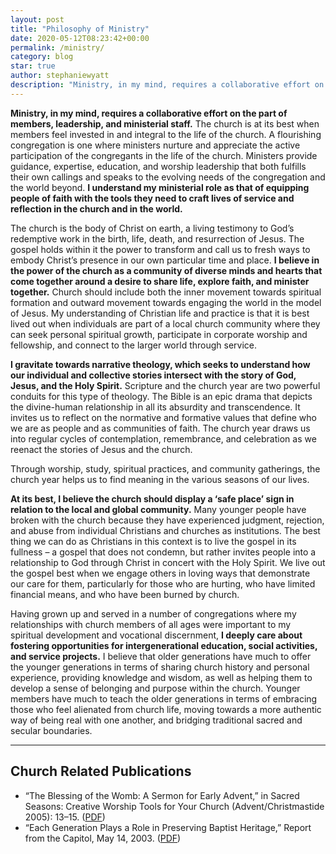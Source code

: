 ```yaml
---
layout: post
title: "Philosophy of Ministry"
date: 2020-05-12T08:23:42+00:00
permalink: /ministry/
category: blog
star: true
author: stephaniewyatt
description: "Ministry, in my mind, requires a collaborative effort on the part of members, leadership, and ministerial staff"
---
```

**Ministry, in my mind, requires a collaborative effort on the part of members, leadership, and ministerial staff.** The church is at its best when members feel invested in and integral to the life of the church. A flourishing congregation is one where ministers nurture and appreciate the active participation of the congregants in the life of the church. Ministers provide guidance, expertise, education, and worship leadership that both fulfills their own callings and speaks to the evolving needs of the congregation and the world beyond. **I understand my ministerial role as that of equipping people of faith with the tools they need to craft lives of service and reflection in the church and in the world.**
<!--more-->

The church is the body of Christ on earth, a living testimony to God’s redemptive work in the birth, life, death, and resurrection of Jesus. The gospel holds within it the power to transform and call us to fresh ways to embody Christ’s presence in our own particular time and place. **I believe in the power of the church as a community of diverse minds and hearts that come together around a desire to share life, explore faith, and minister together.** Church should include both the inner movement towards spiritual formation and outward movement towards engaging the world in the model of Jesus. My understanding of Christian life and practice is that it is best lived out when individuals are part of a local church community where they can seek personal spiritual growth, participate in corporate worship and fellowship, and connect to the larger world through service.

**I gravitate towards narrative theology, which seeks to understand how our individual and collective stories intersect with the story of God, Jesus, and the Holy Spirit.** Scripture and the church year are two powerful conduits for this type of theology. The Bible is an epic drama that depicts the divine-human relationship in all its absurdity and transcendence. It invites us to reflect on the normative and formative values that define who we are as people and as communities of faith. The church year draws us into regular cycles of contemplation, remembrance, and celebration as we reenact the stories of Jesus and the church.

Through worship, study, spiritual practices, and community gatherings, the church year helps us to find meaning in the various seasons of our lives.

**At its best, I believe the church should display a ‘safe place’ sign in relation to the local and global community.** Many younger people have broken with the church because they have experienced judgment, rejection, and abuse from individual Christians and churches as institutions. The best thing we can do as Christians in this context is to live the gospel in its fullness – a gospel that does not condemn, but rather invites people into a relationship to God through Christ in concert with the Holy Spirit. We live out the gospel best when we engage others in loving ways that demonstrate our care for them, particularly for those who are hurting, who have limited financial means, and who have been burned by church.

Having grown up and served in a number of congregations where my relationships with church members of all ages were important to my spiritual development and vocational discernment, **I deeply care about fostering opportunities for intergenerational education, social activities, and service projects.** I believe that older generations have much to offer the younger generations in terms of sharing church history and personal experience, providing knowledge and wisdom, as well as helping them to develop a sense of belonging and purpose within the church. Younger members have much to teach the older generations in terms of embracing those who feel alienated from church life, moving towards a more authentic way of being real with one another, and bridging traditional sacred and secular boundaries.


* * *

## Church Related Publications

*   “The Blessing of the Womb: A Sermon for Early Advent,” in Sacred Seasons: Creative Worship Tools for Your Church (Advent/Christmastide 2005): 13–15\. ([PDF](/documents//Wyatt-Advent05-Manger.pdf))
*   “Each Generation Plays a Role in Preserving Baptist Heritage,” Report from the Capitol, May 14, 2003\. ([PDF](http://stephaniewyatt.net/documents/Wyatt_Each_generation_plays_a_role_in-preserving_Baptist_heritage.pdf))
